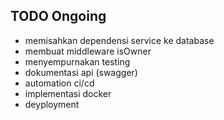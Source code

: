## TODO Ongoing

- memisahkan dependensi service ke database
- membuat middleware isOwner
- menyempurnakan testing
- dokumentasi api (swagger)
- automation ci/cd
- implementasi docker
- deyployment
